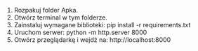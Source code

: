 1. Rozpakuj folder Apka.
2. Otwórz terminal w tym folderze.
3. Zainstaluj wymagane biblioteki:
   pip install -r requirements.txt
4. Uruchom serwer:
   python -m http.server 8000
5. Otwórz przeglądarkę i wejdź na:
   http://localhost:8000
